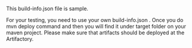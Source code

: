 This build-info.json file is sample.

For your testing, you need to use your own build-info.json .
Once you do mvn deploy command and then you will find it under target folder on your maven project.
Please make sure that artifacts should be deployed at the Artifactory.

